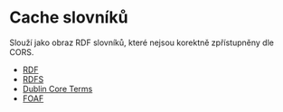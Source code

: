 # Cache slovníků
Slouží jako obraz RDF slovníků, které nejsou korektně zpřístupněny dle CORS.
- [RDF](rdf.ttl)
- [RDFS](rdfs.ttl)
- [Dublin Core Terms](dublin_core_terms.ttl)
- [FOAF](foaf.ttl)
